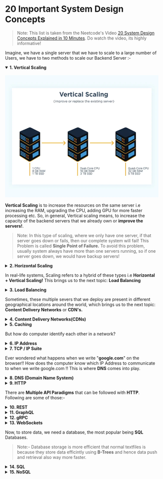 # 20 Important System Design Concepts

> Note: This list is taken from the Neetcode's Video [20 System Design Concepts Explained in 10 Minutes](https://www.youtube.com/watch?v=i53Gi_K3o7I&ab_channel=NeetCode). Do watch the video, its highly informative!

Imagine, we have a single server that we have to scale to a large number of Users, we have to two methods to scale our Backend Server :- 

<details open>
<summary><b>1. Vertical Scaling</b> </summary>
<br>

<img height="400" width="600" alt="KPN" src="./images/vertical-scaling.webp"/>


**Vertical Scaling** is to increase the resources on the same server i.e increasing the RAM, upgrading the CPU, adding GPU for more faster processing etc. So, in general, Vertical scaling means, to increase the capacity of the backend servers that we already own or **improve the servers!**.

> Note: In this type of scaling, where we only have one server, if that server goes down or fails, then our complete system will fail! This Problem is called **Single Point of Failure.** To avoid this problem, usually system always have more than one servers running, so if one server goes down, we would have backup servers!

</details>

<details>
<summary><b>2. Horizontal Scaling</b> </summary>
<br>

<img height="400" width="600" alt="KPN" src="./images/horizontal-scaling.avif"/>

**Horizontal Scaling** is to increase the number of servers that we have. So basically, to handle more users, we increase the number of servers running in the backend and redirect the user request to different servers, so that the load gets balanced evenly!

</details>

In real-life systems, Scaling refers to a hybrid of these types i.e **Horizontal + Vertical Scaling!**
This brings us to the next topic: **Load Balancing**

<details>
<summary><b>3. Load Balancing</b> </summary>
<br>

<img height="400" width="600" alt="KPN" src="./images/load_balancing.webp"/>

A **load balancer** is an Intermediate server that accepts all the user requests and redirect them to appropraite server based on certain algorithms, like **Round Robin**, **Consistent Hashing** etc. Load Balancer is sometimes also referred to as a **Reverse-Proxy Server**.
</details>

Sometimes, these multiple severs that we deploy are present in different geographical locations around the world, which brings us to the next topic: **Content Delivery Networks** or **CDN's.**

<details>
<summary><b>4. Content Delivery Networks(CDNs)</b> </summary>
<br>

<img height="400" width="600" alt="KPN" src="./images/cdn.png"/>

We have users all around the world, but generally, our backend(**ORIGIN**) server is located at a specific geographical location. So everytime, when a user makes a request, this request will be slow if the user is located very far away from the server and fast vice-versa. So to tackle this problem, a copy of our server is created and distributed at different data centers all around the globe. 

This reduces the response time and creates a network all around the globe. This is called **Content-Delivery-Network.** or **CDN**. CDNs are generally used to cache the static data such as images, videos, text etc. so that a group of users located at same geographical location, do not face any down time!

> Note: These days CDNs are also being used for dynamic content delivery as well!

</details>

<details>
<summary><b>5. Caching</b> </summary>
<br>

<img height="400" width="600" alt="KPN" src="./images/cache.png"/>

**Caching**, essentially means to create copies of out data, so that it can be fetched faster in future. Making network request is everytime is usually expensive, hence browsers create a cache of data loaded in the HardDisk. Reading **HDDs** can be expensive, hence out computer store a copy of that data in **RAM**. Reading RAM can even be expensive somtimes, so our **Operating System**, store this a subset of this data in **L1**, **L2** and **L3** CPU Cache.

</details>

But how do computer identify each other in a network?

<details>
<summary><b>6. IP Address</b> </summary>
<br>

<img height="300" width="500" alt="KPN" src="./images/ip.png"/>

**IP Address** or **Internet Protocol Address** is the unique ID that is assigned to every computer on a network, so that computers can communicate with each other in the newtork.

</details>

<details>
<summary><b>7. TCP / IP Suite</b> </summary>
<br>

<img height="300" width="500" alt="KPN" src="./images/tcpip.jpg"/>

**TCP/IP suite** is the set of protocols/rules that decides that how the data should be shared over the internet or over the network. As per TCP(**Transmission Control Protocol**), the data is shared in the form of numbered packets over the network. When these data packets reach the final destination, they get reassembled as per the numbers and the receiver is able to see the actual data shared!

> Note: TCP/IP suite also contains **UDP**(**User Datagram Protocol**). TCP/IP is a complete model of how data is transferred from one computer to another. There's another famous model that co-exist with TCP/IP, which is the **OSI**(**Open System Interconnection**) model.

</details>

Ever wondered what happens when we write "**google.com**" on the browser!! How does the computer know which IP Address to communicate to when we write google.com !! This is where **DNS** comes into play.

<details>
<summary><b>8. DNS (Domain Name System)</b> </summary>
<br>

<img height="300" width="500" alt="KPN" src="./images/dns.png"/>

DNS or **Domain Name System** is a large decentralized service that maps these **Domain Names** to its respective IP addresses. So, whenever we make a request to **"google.com"**, our browser makes a DNS Query to get the IP Address of that domain name and then start communication with that IP! **When browser makes a DNS query, it store that particular IP in its cache so that it doesn't have to make the DNS query again**!

</details>

<details>
<summary><b>9. HTTP</b> </summary>
<br>

TCP is a low level protocol in which we have to worry about all individual data packets being transferred, hence an **Application Layer Protocol** was devised which is **HTTP(HyperText Transfer Protocol)**. HTTP is based on Client-Server architecture. Client Initiates a HTTP Request which contains two parts (**Request Header** + **Request Body**).

<img height="300" width="500" alt="KPN" src="./images/client-server-1 (1).png"/>

Request Header contains the data of where this request is going like the **Server's IP**, **Content-Type**, **Authentication** etc. Request Body contains the data/content which has to be given to the Server.

</details>

There are **Multiple API Paradigms** that can be followed with **HTTP**. Following are some of those:-

<details>
<summary><b>10. REST</b> </summary>
<br>

**REST** or **Representational State Transfer** is a type of API that follows speicific guidelines for request and responses. In REST, *request type* is defined i.e. whether a request is **GET, POST, PUT, PATCH or DELETE**. Similarly, when server return a response, if returns the data with some a *request code* like 200 (Successful request), 404 (Page not found), 500 (Internal Sever Error) etc.

</details>

<details>
<summary><b>11. GraphQL</b> </summary>
<br>

**GraphQL** or **Graph Query Language** is a type of API paradigm that was introduced by facebook in 2015 in which we pass a query to the server to get the multiple data fields that are required in a single request unlike HTTP, in which we have to make multiple request to get multiple data.[Visit Official GraphQL website for more details.](https://graphql.org/)

</details>

<details>
<summary><b>12. gRPC</b> </summary>
<br>

**gRPC** or **general-purpose Remote Procedure Call** is an API framework that was introduced by google to help **microservices communicate faster**. In general gRPSs are **7 time faster** than REST APIs. This is because REST APIs uses **JSON** payloads where gRPSs use **Protocol Buffers** which are binary encoded data. [Visit Official gRPC website for more details.](https://grpc.io/)
</details>

<details>
<summary><b>13. WebSockets</b> </summary>
<br>

**Websockets** is the way to establish a bi-directional communication betwwen client and server. With HTTP, at one time, either client can request or server can respond to a previous request but with websockets **asynchronously** both request and response can travel at same time in a connection.

<img height="300" width="500" alt="KPN" src="./images/websocket.png"/>

**Now what is the need of websocket?** Imagine a chat app as shown in the below figure!

<img height="300" width="500" alt="KPN" src="./images/websocket2.png"/>

Say, if client1 sends a message to client2, but how would client2 know that? If the connection is HTTP, client2 will have to poll the server in every 1 or 2 seconds to check whether it has a new message! This polling is what **websockets** cut out. As soon as client1 sends a message, server redirect that message to client2 in the websocket connection which in a way also make the system realtime!

</details>

Now, to store data, we need a database, the most popular being **SQL** Databases.

> Note:- Database storage is more efficient that normal textfiles is because they store data efficintly using **B-Trees** and hence data push and retrieval also way more faster.


<details>
<summary><b>14. SQL</b> </summary>
<br>

**SQL** or **Structured Query Language** is a relational database that stores data in the form of rows and columns. **Ex:- MySQL, PostgresSQL etc.** SQL Database are ACID compliant which stands for **Atomicity**, **Consistency**, **Isolation**, **Durability**. [ACID Details - GeeksforGeeks](https://www.geeksforgeeks.org/acid-properties-in-dbms/)

> Note: Consistency in SQL databases, makes them harder to scale since many **foreign key constraints** exits between tables in sql databases.
</details>


<details>
<summary><b>15. NoSQL</b> </summary>
<br>

**NoSQL** databases removes the consistency constraint from the SQL databses, hence there is nor schema that we have to define while storing data in NoSQL database unlike SQL which requires exact schema in which data has to be stored. Popular **NoSQL** databases are **MongoDB** **(document-collection)**, **neo4j(graph based)** etc.

</details>

